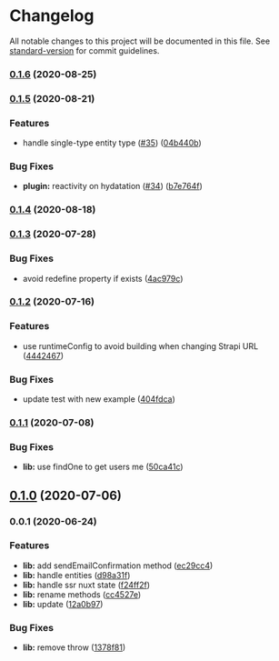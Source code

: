 # Changelog

All notable changes to this project will be documented in this file. See [standard-version](https://github.com/conventional-changelog/standard-version) for commit guidelines.

### [0.1.6](https://github.com/nuxt-community/strapi-module/compare/v0.1.5...v0.1.6) (2020-08-25)

### [0.1.5](https://github.com/nuxt-community/strapi-module/compare/v0.1.4...v0.1.5) (2020-08-21)


### Features

* handle single-type entity type ([#35](https://github.com/nuxt-community/strapi-module/issues/35)) ([04b440b](https://github.com/nuxt-community/strapi-module/commit/04b440b105ecb63932d98d5e3a64fd265919353b))


### Bug Fixes

* **plugin:** reactivity on hydatation ([#34](https://github.com/nuxt-community/strapi-module/issues/34)) ([b7e764f](https://github.com/nuxt-community/strapi-module/commit/b7e764f50f70ad68012fcc4a6f8d769f6ae27b67))

### [0.1.4](https://github.com/nuxt-community/strapi-module/compare/v0.1.3...v0.1.4) (2020-08-18)

### [0.1.3](https://github.com/nuxt-community/strapi-module/compare/v0.1.2...v0.1.3) (2020-07-28)


### Bug Fixes

* avoid redefine property if exists ([4ac979c](https://github.com/nuxt-community/strapi-module/commit/4ac979c0dff1aac8d045e097ff6c7e1e4303ed4c))

### [0.1.2](https://github.com/nuxt-community/strapi-module/compare/v0.1.1...v0.1.2) (2020-07-16)


### Features

* use runtimeConfig to avoid building when changing Strapi URL ([4442467](https://github.com/nuxt-community/strapi-module/commit/4442467b294ee7352dccf3131682e20b0f89f706))


### Bug Fixes

* update test with new example ([404fdca](https://github.com/nuxt-community/strapi-module/commit/404fdca6f880c685d31c84a20838b5fd5e05b1e0))

### [0.1.1](https://github.com/nuxt-company/strapi-module/compare/v0.1.0...v0.1.1) (2020-07-08)


### Bug Fixes

* **lib:** use findOne to get users me ([50ca41c](https://github.com/nuxt-company/strapi-module/commit/50ca41c38bf6862a7ca7b6973032d1e9b3dcb271))

## [0.1.0](https://github.com/nuxt-community/strapi-module/compare/v0.0.1...v0.1.0) (2020-07-06)

### 0.0.1 (2020-06-24)


### Features

* **lib:** add sendEmailConfirmation method ([ec29cc4](https://github.com/nuxt-community/strapi-module/commit/ec29cc40e7b564ae0858fbc86f6b1ac4e856ef38))
* **lib:** handle entities ([d98a31f](https://github.com/nuxt-community/strapi-module/commit/d98a31f716cf42443759ad0af3a112578e3b7a8f))
* **lib:** handle ssr nuxt state ([f24ff2f](https://github.com/nuxt-community/strapi-module/commit/f24ff2fca2990c89ffa80267084a3f525bc8d0df))
* **lib:** rename methods ([cc4527e](https://github.com/nuxt-community/strapi-module/commit/cc4527ecc62abf559dfa707ee9a44236e4e4e631))
* **lib:** update ([12a0b97](https://github.com/nuxt-community/strapi-module/commit/12a0b972882cc073d763fd72cb3d90e40b521d3c))


### Bug Fixes

* **lib:** remove throw ([1378f81](https://github.com/nuxt-community/strapi-module/commit/1378f815d162b5205aff2f87f12be82c945bb260))
